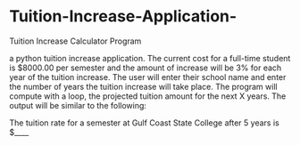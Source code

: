 # Tuition-Increase-Application-
Tuition Increase Calculator Program

a python tuition increase application. The current cost for a full-time student is $8000.00 per semester and the amount of increase will be 3% for each year of the tuition increase. The user will enter their school name and enter the number of years the tuition increase will take place. The program will compute with a loop, the projected tuition amount for the next X years. The output will be similar to the following:

The tuition rate for a semester at Gulf Coast State College after 5 years is $____
